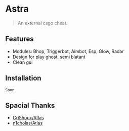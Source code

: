 # Astra
> An external csgo cheat.

## Features
- Modules: Bhop, Triggerbot, Aimbot, Esp, Glow, Radar
- Design for play ghost, semi blatant
- Clean gui

## Installation
`Soon`

## Spacial Thanks
- [CriShoux/Atlas](https://github.com/OtherPr0jects/Atlas)
- [n1cholas/Atlas](https://v3rmillion.net/showthread.php?tid=1196768)

